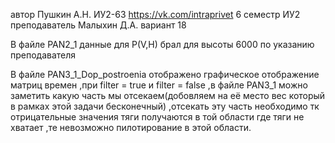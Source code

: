 автор Пушкин А.Н. ИУ2-63 https://vk.com/intraprivet
6 семестр ИУ2 преподаватель Малыхин Д.А. вариант 18

В файле PAN2_1 данные для P(V,H) брал для высоты 6000 по указанию преподавателя

В файле PAN3_1_Dop_postroenia отображено графическое отображение матриц времен ,при filter = true  и filter = false ,в файле  PAN3_1 можно заметить какую часть мы отсекаем(добовляем на её место вес который в рамках этой задачи бесконечный) ,отсекать эту часть необходимо тк отрицательные значения тяги получаются в той области где тяги не хватает ,те невозможно пилотирование в этой области.
